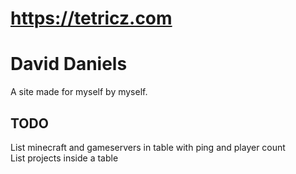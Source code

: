# https://tetricz.com
# David Daniels

A site made for myself by myself.<br>

## TODO
List minecraft and gameservers in table with ping and player count<br>
List projects inside a table
